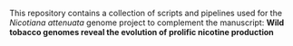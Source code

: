 This repository contains a collection of scripts and pipelines used for the _Nicotiana attenuata_ genome project to complement the manuscript: **Wild tobacco genomes reveal the evolution of prolific nicotine production**
